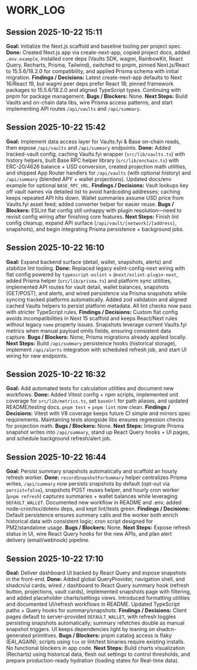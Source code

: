 # WORK_LOG

## Session 2025-10-22 15:11
**Goal:** Initialize the Next.js scaffold and baseline tooling per project spec.
**Done:** Created Next.js app via create-next-app, copied project docs, added `.env.example`, installed core deps (Vaults SDK, wagmi, RainbowKit, React Query, Recharts, Prisma, Tailwind), switched to pnpm, pinned Next.js/React to 15.5.6/18.2.0 for compatibility, and applied Prisma schema with initial migration.
**Findings / Decisions:** Latest create-next-app defaults to Next 16/React 19, but wagmi peer deps prefer React 18; pinned framework packages to 15.5.6/18.2.0 and aligned TypeScript types. Continuing with pnpm for package management.
**Bugs / Blockers:** None.
**Next Steps:** Build Vaults and on-chain data libs, wire Prisma access patterns, and start implementing API routes `/api/vaults` and `/api/summary`.

## Session 2025-10-22 15:42
**Goal:** Implement data access layer for Vaults.fyi & Base on-chain reads, then expose `/api/vaults` and `/api/summary` endpoints.
**Done:** Added tracked-vault config, caching Vaults.fyi wrapper (`src/lib/vaults.ts`) with history helpers, built Base RPC helper library (`src/lib/onchain.ts`) with ERC-20/4626 balance + USD conversion, created projection math utilities, and shipped App Router handlers for `/api/vaults` (with optional history) and `/api/summary` (blended APY + wallet projections). Updated docs/env example for optional `BASE_RPC_URL`.
**Findings / Decisions:** Vault lookups key off vault names via detailed list to avoid hardcoding addresses; caching keeps repeated API hits down. Wallet summaries assume USD price from Vaults.fyi asset feed; added converter helper for easier reuse.
**Bugs / Blockers:** ESLint flat config still unhappy with plugin resolution—need to revisit config wiring after finishing core features.
**Next Steps:** Finish lint config cleanup, expand API surface (`/api/vault/[network]/[address]`, snapshots), and begin integrating Prisma persistence + background jobs.

## Session 2025-10-22 16:10
**Goal:** Expand backend surface (detail, wallet, snapshots, alerts) and stabilize lint tooling.
**Done:** Replaced legacy eslint-config-next wiring with flat config powered by `typescript-eslint` + `@next/eslint-plugin-next`, added Prisma helper (`src/lib/prisma.ts`) and platform sync utilities, implemented API routes for vault detail, wallet balances, snapshots (GET/POST), and alerts, and wired persistence via Prisma snapshots while syncing tracked platforms automatically. Added zod validation and aligned cached Vaults helpers to persist platform metadata. All lint checks now pass with stricter TypeScript rules.
**Findings / Decisions:** Custom flat config avoids incompatibilities in Next 15 scaffold and keeps React/Next rules without legacy `name` property issues. Snapshots leverage current Vaults.fyi metrics when manual payload omits fields, ensuring consistent data capture.
**Bugs / Blockers:** None; Prisma migrations already applied locally.
**Next Steps:** Build `/api/summary` persistence hooks (historical storage), implement `/api/alerts` integration with scheduled refresh job, and start UI wiring for new endpoints.

## Session 2025-10-22 16:32
**Goal:** Add automated tests for calculation utilities and document new workflows.
**Done:** Added Vitest config + npm scripts, implemented unit coverage for `src/lib/metrics.ts`, set `baseUrl` for path aliases, and updated README/testing docs. `pnpm test` + `pnpm lint` now clean.
**Findings / Decisions:** Vitest with V8 coverage keeps future CI simple and mirrors spec requirements. Maintaining tests alongside libs ensures regression checks for projection math.
**Bugs / Blockers:** None.
**Next Steps:** Integrate Prisma snapshot writes into `/api/summary`, stand up React Query hooks + UI pages, and schedule background refresh/alert job.

## Session 2025-10-22 16:44
**Goal:** Persist summary snapshots automatically and scaffold an hourly refresh worker.
**Done:** `recordSnapshotForSummary` helper centralizes Prisma writes, `/api/summary` now persists snapshots by default (opt-out via `persist=false`), snapshots POST reuses helper, and hourly cron worker (`pnpm refresh`) captures summaries + wallet balances while leveraging `DEFAULT_WALLET`. Documented new workflow in README and .env, added node-cron/tsx/dotenv deps, and kept lint/tests green.
**Findings / Decisions:** Default persistence ensures summary calls and the worker both enrich historical data with consistent logic; cron script designed for PM2/standalone usage.
**Bugs / Blockers:** None.
**Next Steps:** Expose refresh status in UI, wire React Query hooks for the new APIs, and plan alert delivery (email/webhook) pipeline.

## Session 2025-10-22 17:10
**Goal:** Deliver dashboard UI backed by React Query and expose snapshots in the front-end.
**Done:** Added global QueryProvider, navigation shell, and shadcn/ui cards; wired `/` dashboard to React Query summary hook (refresh button, projections, vault cards), implemented snapshots page with filtering, and added placeholder charts/settings views. Introduced formatting utilities and documented UI/refresh workflows in README. Updated TypeScript paths + Query hooks for summary/snapshots.
**Findings / Decisions:** Client pages default to server-provided `DEFAULT_WALLET`, with refresh toggles persisting snapshots automatically; summary refetches double as manual snapshot triggers. UI keeps dependencies light by leaning on shadcn-generated primitives.
**Bugs / Blockers:** pnpm catalog access is flaky (EAI_AGAIN); scripts using `tsx` or lint/test binaries require existing installs. No functional blockers in app code.
**Next Steps:** Build charts visualization (Recharts) using historical data, flesh out settings to control thresholds, and prepare production-ready hydration (loading states for Real-time data).

